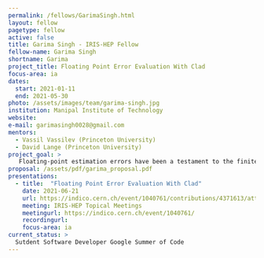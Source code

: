```yaml
---
permalink: /fellows/GarimaSingh.html
layout: fellow
pagetype: fellow
active: false
title: Garima Singh - IRIS-HEP Fellow
fellow-name: Garima Singh
shortname: Garima
project_title: Floating Point Error Evaluation With Clad
focus-area: ia
dates:
  start: 2021-01-11
  end: 2021-05-30
photo: /assets/images/team/garima-singh.jpg
institution: Manipal Institute of Technology
website:
e-mail: garimasingh0028@gmail.com
mentors:
  - Vassil Vassilev (Princeton University)
  - David Lange (Princeton University)
project_goal: >
   Floating-point estimation errors have been a testament to the finite nature of computing. Moreover, the predominance of Floating-point numbers in real-valued computation does not help that fact. Float computations are highly dependent on precision, and in most cases, very high precision calculation is not only not possible but very inefficient. Here, one has no choice but to resort to lower precision computing, which in turn is quite prone to errors. These errors result in inaccurate and sometimes catastrophic results; hence, it is imperative to estimate these errors accurately. This project aims to use Clad, a source transformation AD tool for C++ implemented as a plugin for the C++ compiler Clang, to develop a generic error estimation framework that is not bound to a particular error approximation model. It will allow users to select their preferable estimation logic and automatically generate functions augmented with code for the specified error estimator.
proposal: /assets/pdf/garima_proposal.pdf
presentations:
  - title:  "Floating Point Error Evaluation With Clad"
    date: 2021-06-21
    url: https://indico.cern.ch/event/1040761/contributions/4371613/attachments/2268248/3851583/floating_point_error_est.pdf
    meeting: IRIS-HEP Topical Meetings
    meetingurl: https://indico.cern.ch/event/1040761/
    recordingurl:
    focus-area: ia
current_status: >
  Sutdent Software Developer Google Summer of Code
---
```

